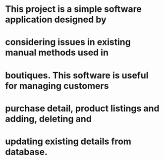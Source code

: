 # This project is a simple software application designed by
# considering issues in existing manual methods used in
# boutiques. This software is useful for managing customers
# purchase detail, product listings and adding, deleting and
# updating existing details from database.
